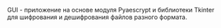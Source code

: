 GUI - приложение на основе модуля  Pyaescrypt и библиотеки Tkinter для шифрования и дешифрования файлов разного формата.
